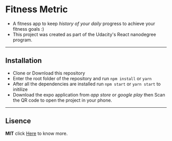 # Fitness Metric

* A fitness app to keep _history of your daily_ progress to achieve your fitness goals :)
* This project was created as part of the Udacity's React nanodegree program.
---

## Installation

* Clone or Download this repository
* Enter the root folder of the repository and run `npm install` or `yarn`
* After all the dependencies are installed run `npm start` or `yarn start` to initilize
* Download the expo application from _app store_ or _google play_ then Scan the QR code 
 to open the project in your phone.
---

## Lisence
**MIT** click [Here](http://escolhaumalicenca.com.br/licencas/mit/) to know more.
